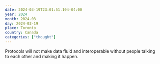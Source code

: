 ```yaml
---
date: 2024-03-19T23:01:51.104-04:00
year: 2024
month: 2024-03
day: 2024-03-19
place: Toronto
country: Canada
categories: ["thought"]
---
```

Protocols will not make data fluid and interoperable without people talking to each other and making it happen.
